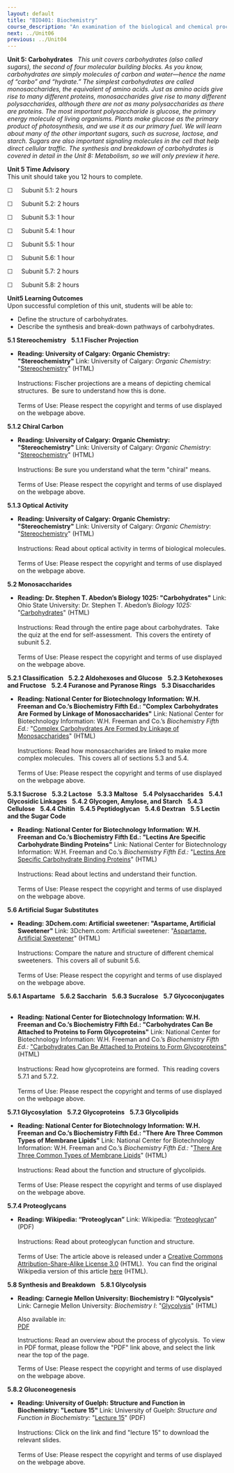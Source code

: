 ```yaml
---
layout: default
title: "BIO401: Biochemistry"
course_description: "An examination of the biological and chemical processes necessary to sustain life. Topics include: the structure and synthesis of amino acids and proteins, enzymatic activity, regulation and production of enzymes, the structure and function of carbohydrates, nucleic acids, and lipids, DNA, RNA, cellular metabolism, the biochemistry of genes and chromosomes, biochemical signaling, and laboratory techniques."
next: ../Unit06
previous: ../Unit04
---
```

**Unit 5: Carbohydrates** <span id="5"></span> 
*This unit covers carbohydrates (also called sugars), the second of four
molecular building blocks. As you know, carbohydrates are simply
molecules of carbon and water—hence the name of “carbo” and “hydrate.”
The simplest carbohydrates are called monosaccharides, the equivalent of
amino acids. Just as amino acids give rise to many different proteins,
monosaccharides give rise to many different polysaccharides, although
there are not as many polysaccharides as there are proteins. The most
important polysaccharide is glucose, the primary energy molecule of
living organisms. Plants make glucose as the primary product of
photosynthesis, and we use it as our primary fuel. We will learn about
many of the other important sugars, such as sucrose, lactose, and
starch. Sugars are also important signaling molecules in the cell that
help direct cellular traffic. The synthesis and breakdown of
carbohydrates is covered in detail in the Unit 8: Metabolism, so we will
only preview it here.*

**Unit 5 Time Advisory**  
This unit should take you 12 hours to complete.

☐     Subunit 5.1: 2 hours

☐     Subunit 5.2: 2 hours

☐     Subunit 5.3: 1 hour

☐     Subunit 5.4: 1 hour

☐     Subunit 5.5: 1 hour

☐     Subunit 5.6: 1 hour

☐     Subunit 5.7: 2 hours

☐     Subunit 5.8: 2 hours

**Unit5 Learning Outcomes**  
Upon successful completion of this unit, students will be able to:

-   Define the structure of carbohydrates.
-   Describe the synthesis and break-down pathways of carbohydrates.

**5.1 Stereochemistry** <span id="5.1"></span> 
**5.1.1 Fischer Projection** <span id="5.1.1"></span> 
-   **Reading: University of Calgary: Organic Chemistry:
    "Stereochemistry"**
    Link: University of Calgary: *Organic Chemistry*:
    "[Stereochemistry](http://www.chem.ucalgary.ca/courses/351/Carey5th/Ch07/ch7-7.html)"
    (HTML)  
        
     Instructions: Fischer projections are a means of depicting chemical
    structures.  Be sure to understand how this is done.  
        
     Terms of Use: Please respect the copyright and terms of use
    displayed on the webpage above.

**5.1.2 Chiral Carbon** <span id="5.1.2"></span> 
-   **Reading: University of Calgary: Organic Chemistry:
    "Stereochemistry"**
    Link: University of Calgary: *Organic Chemistry*:
    "[Stereochemistry](http://www.chem.ucalgary.ca/courses/351/Carey5th/Ch07/ch7-3.html)"
    (HTML)  
        
     Instructions: Be sure you understand what the term "chiral"
    means.  
        
     Terms of Use: Please respect the copyright and terms of use
    displayed on the webpage above.

**5.1.3 Optical Activity** <span id="5.1.3"></span> 
-   **Reading: University of Calgary: Organic Chemistry:
    "Stereochemistry"**
    Link: University of Calgary: *Organic Chemistry*:
    "[Stereochemistry](http://www.chem.ucalgary.ca/courses/351/Carey5th/Ch07/ch7-4.html)"
    (HTML)  
        
     Instructions: Read about optical activity in terms of biological
    molecules.  
        
     Terms of Use: Please respect the copyright and terms of use
    displayed on the webpage above.

**5.2 Monosaccharides** <span id="5.2"></span> 
-   **Reading: Dr. Stephen T. Abedon’s Biology 1025: "Carbohydrates"**
    Link: Ohio State University: Dr. Stephen T. Abedon’s *Biology 1025:*
    "[Carbohydrates](http://www.mansfield.ohio-state.edu/%7Esabedon/biol1025.htm)"
    (HTML)  
        
     Instructions: Read through the entire page about carbohydrates. 
    Take the quiz at the end for self-assessment.  This covers the
    entirety of subunit 5.2.  
        
     Terms of Use: Please respect the copyright and terms of use
    displayed on the webpage above.

**5.2.1 Classification** <span id="5.2.1"></span> 
**5.2.2 Aldohexoses and Glucose** <span id="5.2.2"></span> 
**5.2.3 Ketohexoses and Fructose** <span id="5.2.3"></span> 
**5.2.4 Furanose and Pyranose Rings** <span id="5.2.4"></span> 
**5.3 Disaccharides** <span id="5.3"></span> 
-   **Reading: National Center for Biotechnology Information: W.H.
    Freeman and Co.’s Biochemistry Fifth Ed.: "Complex Carbohydrates Are
    Formed by Linkage of Monosaccharides"**
    Link: National Center for Biotechnology Information: W.H. Freeman
    and Co.’s *Biochemistry Fifth Ed.:* "[Complex Carbohydrates Are
    Formed by Linkage of
    Monosaccharides](http://www.ncbi.nlm.nih.gov/bookshelf/br.fcgi?book=stryer&part=A1517#A1519)"
    (HTML)  
        
     Instructions: Read how monosaccharides are linked to make more
    complex molecules.  This covers all of sections 5.3 and 5.4.  
        
     Terms of Use: Please respect the copyright and terms of use
    displayed on the webpage above.

**5.3.1 Sucrose** <span id="5.3.1"></span> 
**5.3.2 Lactose** <span id="5.3.2"></span> 
**5.3.3 Maltose** <span id="5.3.3"></span> 
**5.4 Polysaccharides** <span id="5.4"></span> 
**5.4.1 Glycosidic Linkages** <span id="5.4.1"></span> 
**5.4.2 Glycogen, Amylose, and Starch** <span id="5.4.2"></span> 
**5.4.3 Cellulose** <span id="5.4.3"></span> 
**5.4.4 Chitin** <span id="5.4.4"></span> 
**5.4.5 Peptidoglycan** <span id="5.4.5"></span> 
**5.4.6 Dextran** <span id="5.4.6"></span> 
**5.5 Lectin and the Sugar Code** <span id="5.5"></span> 
-   **Reading: National Center for Biotechnology Information: W.H.
    Freeman and Co.’s Biochemistry Fifth Ed.: "Lectins Are Specific
    Carbohydrate Binding Proteins"**
    Link: National Center for Biotechnology Information: W.H. Freeman
    and Co.’s *Biochemistry Fifth Ed.:* "[Lectins Are Specific
    Carbohydrate Binding
    Proteins](http://www.ncbi.nlm.nih.gov/bookshelf/br.fcgi?book=stryer&part=A1549#A1550)"
    (HTML)  
        
     Instructions: Read about lectins and understand their function.  
        
     Terms of Use: Please respect the copyright and terms of use
    displayed on the webpage above.

**5.6 Artificial Sugar Substitutes** <span id="5.6"></span> 
-   **Reading: 3Dchem.com: Artificial sweetener: "Aspartame, Artificial
    Sweetener"**
    Link: 3Dchem.com: Artificial sweetener: "[Aspartame, Artificial
    Sweetener](http://www.3dchem.com/moremolecules.asp?ID=24&othername=artificial%20sweetener)"
    (HTML)  
        
     Instructions: Compare the nature and structure of different
    chemical sweeteners.  This covers all of subunit 5.6.  
        
     Terms of Use: Please respect the copyright and terms of use
    displayed on the webpage above.

**5.6.1 Aspartame** <span id="5.6.1"></span> 
**5.6.2 Saccharin** <span id="5.6.2"></span> 
**5.6.3 Sucralose** <span id="5.6.3"></span> 
**5.7 Glycoconjugates** <span id="5.7"></span> 
-   **Reading: National Center for Biotechnology Information: W.H.
    Freeman and Co.’s Biochemistry Fifth Ed.: "Carbohydrates Can Be
    Attached to Proteins to Form Glycoproteins"**
    Link: National Center for Biotechnology Information: W.H. Freeman
    and Co.’s *Biochemistry Fifth Ed.:* ["Carbohydrates Can Be Attached
    to Proteins to Form
    Glycoproteins"](http://www.ncbi.nlm.nih.gov/bookshelf/br.fcgi?book=stryer&part=A1531#A1536)(HTML)  
        
     Instructions: Read how glycoproteins are formed.  This reading
    covers 5.7.1 and 5.7.2.  
        
     Terms of Use: Please respect the copyright and terms of use
    displayed on the webpage above.

**5.7.1 Glycosylation** <span id="5.7.1"></span> 
**5.7.2 Glycoproteins** <span id="5.7.2"></span> 
**5.7.3 Glycolipids** <span id="5.7.3"></span> 
-   **Reading: National Center for Biotechnology Information: W.H.
    Freeman and Co.’s Biochemistry Fifth Ed.: "There Are Three Common
    Types of Membrane Lipids"**
    Link: National Center for Biotechnology Information: W.H. Freeman
    and Co.’s *Biochemistry Fifth Ed.:* "[There Are Three Common Types
    of Membrane
    Lipids](http://www.ncbi.nlm.nih.gov/bookshelf/br.fcgi?book=stryer&part=A1643)"
    (HTML)  
        
     Instructions: Read about the function and structure of
    glycolipids.  
        
     Terms of Use: Please respect the copyright and terms of use
    displayed on the webpage above.

**5.7.4 Proteoglycans** <span id="5.7.4"></span> 
-   **Reading: Wikipedia: “Proteoglycan”**
    Link: Wikipedia:
    “[Proteoglycan](http://www.saylor.org/site/wp-content/uploads/2012/02/BIO401_Wikipedia_Proteoglyca_2.7.2012.pdf)”
    (PDF)  
        
     Instructions: Read about proteoglycan function and structure.  
        
     Terms of Use: The article above is released under a [Creative
    Commons Attribution-Share-Alike License
    3.0](http://creativecommons.org/licenses/by-sa/3.0/) (HTML).  You
    can find the original Wikipedia version of this article
    [here](http://en.wikipedia.org/wiki/Proteoglycan) (HTML).

**5.8 Synthesis and Breakdown** <span id="5.8"></span> 
**5.8.1 Glycolysis** <span id="5.8.1"></span> 
-   **Reading: Carnegie Mellon University: Biochemistry I:
    "Glycolysis"**
    Link: Carnegie Mellon University: *Biochemistry I*:
    "[Glycolysis](http://www.bio.cmu.edu/courses/03231/LecF04/Lec29/lec29.html)"
    (HTML)  
      
     Also available in:  
     [PDF](http://www.bio.cmu.edu/courses/03231/LecF04/Lec29/lec29.html)  
      
     Instructions: Read an overview about the process of glycolysis.  To
    view in PDF format, please follow the "PDF" link above, and select
    the link near the top of the page.  
      
     Terms of Use: Please respect the copyright and terms of use
    displayed on the webpage above.

**5.8.2 Gluconeogenesis** <span id="5.8.2"></span> 
-   **Reading: University of Guelph: Structure and Function in
    Biochemistry: "Lecture 15"**
    Link: University of Guelph: *Structure and Function in
    Biochemistry:* "[Lecture
    15](http://www.chembio.uoguelph.ca/educmat/chm356/)" (PDF)  
        
     Instructions: Click on the link and find "lecture 15" to download
    the relevant slides.   
        
     Terms of Use: Please respect the copyright and terms of use
    displayed on the webpage above.


